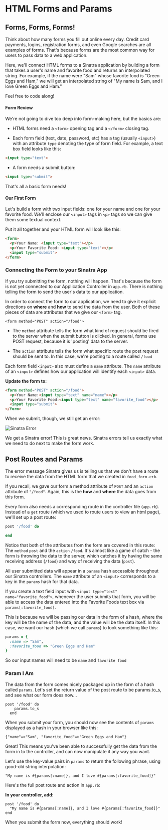 # HTML Forms and Params

## Forms, Forms, Forms!

Think about how many forms you fill out online every day. Credit card payments, logins, registration forms, and even Google searches are all examples of forms. That's because forms are the most common way for users to pass data to a web application.

Here, we'll connect HTML forms to a Sinatra application by building a form that takes a user's name and favorite food and returns an interpolated string. For example, if the name were "Sam" whose favorite food is "Green Eggs and Ham," we will get an interpolated string of "My name is Sam, and I love Green Eggs and Ham."

Feel free to code along!

#### Form Review

We're not going to dive too deep into form-making here, but the basics are:

+  HTML forms need a `<form>` opening tag and a `</form>` closing tag.

+ Each form field (text, date, password, etc) has a tag (usually `<input>`) with an attribute `type` denoting the type of form field. For example, a text box field looks like this:

```html
<input type="text">
```

+ A form needs a submit button:

```html
<input type="submit">
```

That's all a basic form needs!

#### Our First Form

Let's build a form with two input fields: one for your name and one for your favorite food. We'll enclose our `<input>` tags in `<p>` tags so we can give them some textual context.

Put it all together and your HTML form will look like this:

```html
<form>
  <p>Your Name: <input type="text"></p>
  <p>Your Favorite Food: <input type="text"></p>
  <input type="submit">
</form>
```

### Connecting the Form to your Sinatra App

If you try submitting the form, nothing will happen. That's because the form is not yet connected to our Application Controller in `app.rb`. There is nothing telling the form to send the user's data to our application.

In order to connect the form to our application, we need to give it explicit directions on **where** and **how** to send the data from the user. Both of these pieces of data are attributes that we give our `<form>` tag.

```
<form method="POST" action="/food">
```

+ The `method` attribute tells the form what kind of request should be fired to the server when the submit button is clicked. In general, forms use POST request, because it is 'posting' data to the server.

+ The `action` attribute tells the form what specific route the post request should be sent to. In this case, we're posting to a route called `/food`

Each form field `<input>` also must define a `name` attribute. The `name` attribute of an `<input>` defines how our application will identify each `<input>` data.

**Update the form to:**

```html
<form method="POST" action="/food">
  <p>Your Name:<input type="text" name="name"></p>
  <p>Your Favorite Food:<input type="text" name="favorite_food"></p>
  <input type="submit">
</form>
```

When we submit, though, we still get an error:

![Sinatra Error](http://s3.amazonaws.com/readme-pics/localhost_9393_food.png)

We get a Sinatra error! This is great news. Sinatra errors tell us exactly what we need to do next to make the form work.

## Post Routes and Params

The error message Sinatra gives us is telling us that we don't have a route to receive the data from the HTML form that we created in `food_form.erb`.

If you recall, we gave our form a method attribute of `POST` and an `action` attribute of `"/food"`. Again, this is the **how** and **where** the data goes from this form.

Every form also needs a corresponding route in the controller file (`app.rb`). Instead of a `get` route (which we used to route users to view an html page), we'll set up a post route:

```ruby
post '/food' do

end
```

Notice that both of the attributes from the form are covered in this route: The `method` `post` and the `action` `/food`. It's almost like a game of catch - the form is throwing the data to the server, which catches it by having the same receiving address (`/food`) and way of receiving the data (`post`).

All user submitted data will appear in a `params` hash accessible throughout our Sinatra controllers. The `name` attribute of an `<input>` corresponds to a key in the `params` hash for that data.

If you create a text field input with `<input type="text" name="favorite_food">`, whenever the user submits that form, you will be able to access the data entered into the Favorite Foods text box via `params[:favorite_food]`.

This is because we will be passing our data in the form of a hash, where the key will be the name of the data, and the value will be the data itself. In this case, we want our hash (which we call `params`) to look something like this:

```ruby
params = {
  :name => "Sam",
  :favorite_food => "Green Eggs and Ham"
}
```

So our input names will need to be `name` and `favorite food`

### Param I Am

The data from the form comes nicely packaged up in the form of a hash called `params`. Let's set the return value of the post route to be params.to_s, and see what our form does now...

```
post '/food' do
    params.to_s
  end
```

When you submit your form, you should now see the contents of `params` displayed as a hash in your browser like this:

```
{"name"=>"Sam", "favorite_food"=>"Green Eggs and Ham"}
```

Great! This means you've been able to successfully get the data from the form in to the controller, and can now manipulate it any way you want.

Let's use the key-value pairs in `params` to return the following phrase, using good-old string interpolation:

```
"My name is #{params[:name]}, and I love #{params[:favorite_food]}"
```

Here's the full post route and action in `app.rb`:

**In your controller, add:**

```
post '/food' do
  "My name is #{params[:name]}, and I love #{params[:favorite_food]}"
end
```

When you submit the form now, everything should work!
